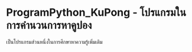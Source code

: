 # ProgramPython_KuPong - โปรแกรมในการคำนวนการหาคูปอง
เป็นโปรแกรมส่วนหนึ่งในการศึกษาหาความรู้เพิ่มเติม

